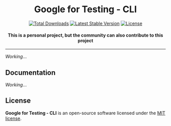 <h1><center>Google for Testing - CLI</center></h1>

<p align="center">
  <a href="https://packagist.org/packages/asciito/google-for-testing"><img src="https://img.shields.io/packagist/dt/asciito/google-for-testing.svg" alt="Total Downloads"></a>
  <a href="https://packagist.org/packages/asciito/google-for-testing"><img src="https://img.shields.io/packagist/v/asciito/google-for-testing.svg?label=stable" alt="Latest Stable Version"></a>
  <a href="https://packagist.org/packages/asciito/google-for-testing"><img src="https://img.shields.io/packagist/l/asciito/google-for-testing.svg" alt="License"></a>
</p>

<h4> <center>This is a <bold>personal project</bold>, but the community can also contribute to this project</center></h4>

---

_Working_...

## Documentation

_Working_...

## License

**Google for Testing - CLI** is an open-source software licensed under the [MIT license](./LICENSE.md).

